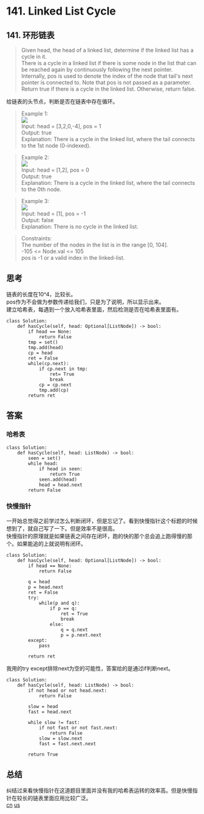 # 141. Linked List Cycle
## 141. 环形链表
>Given head, the head of a linked list, determine if the linked list has a cycle in it.  
There is a cycle in a linked list if there is some node in the list that can be reached again by continuously following the next pointer. Internally, pos is used to denote the index of the node that tail's next pointer is connected to. Note that pos is not passed as a parameter.  
Return true if there is a cycle in the linked list. Otherwise, return false.

给链表的头节点，判断是否在链表中存在循环。  

>Example 1:  
![](https://assets.leetcode-cn.com/aliyun-lc-upload/uploads/2018/12/07/circularlinkedlist.png)  
Input: head = [3,2,0,-4], pos = 1  
Output: true  
Explanation: There is a cycle in the linked list, where the tail connects to the 1st node (0-indexed).  

>Example 2:  
![](https://assets.leetcode-cn.com/aliyun-lc-upload/uploads/2018/12/07/circularlinkedlist_test2.png)  
Input: head = [1,2], pos = 0  
Output: true  
Explanation: There is a cycle in the linked list, where the tail connects to the 0th node.  

>Example 3:  
![](https://assets.leetcode-cn.com/aliyun-lc-upload/uploads/2018/12/07/circularlinkedlist_test3.png)  
Input: head = [1], pos = -1  
Output: false  
Explanation: There is no cycle in the linked list.
 

>Constraints:  
The number of the nodes in the list is in the range [0, 104].  
-105 <= Node.val <= 105  
pos is -1 or a valid index in the linked-list.  

## 思考
链表的长度在10^4，比较长。  
pos作为不会做为参数传递给我们，只是为了说明，所以显示出来。  
建立哈希表，每遇到一个放入哈希表里面，然后检测是否在哈希表里面有。  
```python3
class Solution:
    def hasCycle(self, head: Optional[ListNode]) -> bool:
        if head == None:
            return False
        tmp = set()
        tmp.add(head)
        cp = head
        ret = False
        while(cp.next):
            if cp.next in tmp:
                ret= True
                break
            cp = cp.next
            tmp.add(cp)
        return ret
```
## 答案
### 哈希表
```python3
class Solution:
    def hasCycle(self, head: ListNode) -> bool:
        seen = set()
        while head:
            if head in seen:
                return True
            seen.add(head)
            head = head.next
        return False
```
### 快慢指针
一开始总觉得之前学过怎么判断闭环，但是忘记了。看到快慢指针这个标题的时候想到了，就自己写了一下。但是效率不是很高。  
快慢指针的原理就是如果链表之间存在闭环，跑的快的那个总会追上跑得慢的那个。如果能追的上就说明有闭环。  
```python3
class Solution:
    def hasCycle(self, head: Optional[ListNode]) -> bool:
        if head == None:
            return False
        
        q = head
        p = head.next
        ret = False
        try:
            while(p and q):
                if p == q:
                    ret = True
                    break
                else:
                    q = q.next
                    p = p.next.next
        except:
            pass
                
        return ret
````
我用的try except排除next为空的可能性，答案给的是通过if判断next。  

```python3
class Solution:
    def hasCycle(self, head: ListNode) -> bool:
        if not head or not head.next:
            return False
        
        slow = head
        fast = head.next

        while slow != fast:
            if not fast or not fast.next:
                return False
            slow = slow.next
            fast = fast.next.next
        
        return True

```
## 总结
纠结过来看快慢指针在这道题目里面并没有我的哈希表运转的效率高。但是快慢指针在较长的链表里面应用比较广泛。  
[cn](https://leetcode.cn/problems/linked-list-cycle/?favorite=2cktkvj)
[us](https://leetcode.com/problems/linked-list-cycle/)